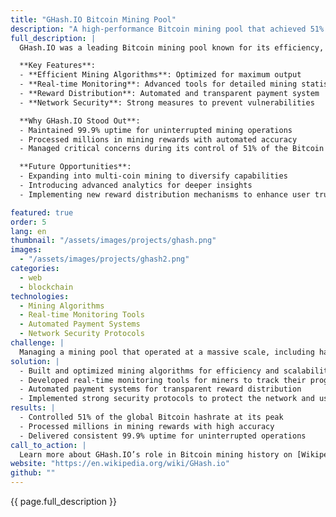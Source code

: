 ```yaml
---
title: "GHash.IO Bitcoin Mining Pool"
description: "A high-performance Bitcoin mining pool that achieved 51% of global hashrate"
full_description: |
  GHash.IO was a leading Bitcoin mining pool known for its efficiency, reliability, and 99.9% uptime. At its peak, GHash.IO controlled 51% of the global Bitcoin hashrate, becoming one of the most influential players in the cryptocurrency mining industry. The platform offered robust security, real-time monitoring tools, and an automated payment system for miners, ensuring seamless operations on a massive scale.

  **Key Features**:
  - **Efficient Mining Algorithms**: Optimized for maximum output
  - **Real-time Monitoring**: Advanced tools for detailed mining statistics
  - **Reward Distribution**: Automated and transparent payment system
  - **Network Security**: Strong measures to prevent vulnerabilities

  **Why GHash.IO Stood Out**:
  - Maintained 99.9% uptime for uninterrupted mining operations
  - Processed millions in mining rewards with automated accuracy
  - Managed critical concerns during its control of 51% of the Bitcoin network hashrate

  **Future Opportunities**:
  - Expanding into multi-coin mining to diversify capabilities
  - Introducing advanced analytics for deeper insights
  - Implementing new reward distribution mechanisms to enhance user trust

featured: true
order: 5
lang: en
thumbnail: "/assets/images/projects/ghash.png"
images:
  - "/assets/images/projects/ghash2.png"
categories:
  - web
  - blockchain
technologies:
  - Mining Algorithms
  - Real-time Monitoring Tools
  - Automated Payment Systems
  - Network Security Protocols
challenge: |
  Managing a mining pool that operated at a massive scale, including handling over 51% of the Bitcoin network's global hashrate, while maintaining robust security and 99.9% uptime. Ensuring fairness and transparency in reward distribution and addressing community concerns about network decentralization were key challenges.
solution: |
  - Built and optimized mining algorithms for efficiency and scalability
  - Developed real-time monitoring tools for miners to track their progress
  - Automated payment systems for transparent reward distribution
  - Implemented strong security protocols to protect the network and users
results: |
  - Controlled 51% of the global Bitcoin hashrate at its peak
  - Processed millions in mining rewards with high accuracy
  - Delivered consistent 99.9% uptime for uninterrupted operations
call_to_action: |
  Learn more about GHash.IO’s role in Bitcoin mining history on [Wikipedia](https://en.wikipedia.org/wiki/GHash.io).
website: "https://en.wikipedia.org/wiki/GHash.io"
github: ""
---
```


{{ page.full_description }}